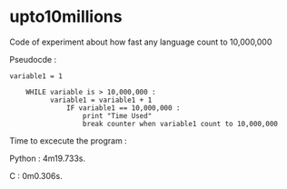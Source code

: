 # upto10millions
Code of experiment about how fast any language count to 10,000,000

Pseudocde :

    variable1 = 1
        
        WHILE variable is > 10,000,000 :
              variable1 = variable1 + 1
                  IF variable1 == 10,000,000 :
                      print "Time Used"
                      break counter when variable1 count to 10,000,000
                  


Time to excecute the program :

Python : 4m19.733s.

C : 0m0.306s.
